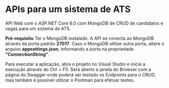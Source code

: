 # APIs para um sistema de ATS

API Web com o ASP.NET Core 6.0 com MongoDB de CRUD de candidatos e vagas para um sistema de ATS.

**Pré-requisito**
Ter o MongoDB instalado. A API se conecta ao MongoDB através da porta padrão **27017**. Caso o MongoDB utilize outra porta, altere o arquivo **appsettings.json**, informando a porta na propriedade **"ConnectionString"**.

Para executar a aplicação, abra o projeto no Visual Studio e inicie a execução através do Ctrl + F5. 
Será aberto a janela do Browser com a página do Swagger onde poderá ser testado os Endpoints para o CRUD, mas também é possível utilizar o Postman para efetuar testes.
